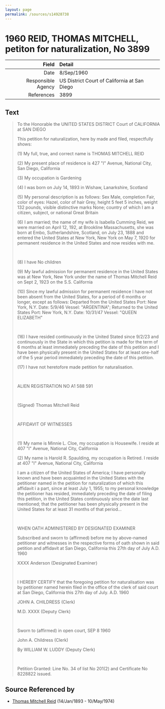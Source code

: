 ```yaml
---
layout: page
permalink: /sources/s14928738
---
```


# 1960 REID, THOMAS MITCHELL, petiton for naturalization, No 3899

Field | Detail
---:|:---
Date | 8/Sep/1960
Responsible Agency | US District Court of California at San Diego
References | 3899

## Text

> To the Honorable the UNITED STATES DISTRICT Court of CALIFORNIA at SAN DIEGO
>
> This petition for naturalization, here by made and filed, respectfully shows:
>
> (1) My full, true, and correct name is THOMAS MITCHELL REID
>
> (2) My present place of residence is 427 "I" Avenue, National City, San Diego, California
>
> (3) My occupation is Gardening
>
> (4) I was born on July 14, 1893 in Wishaw, Lanarkshire, Scotland
>
> (5) My personal description is as follows: Sex Male, completion Fair, color of eyes: Hazel, color of hair Grey, height 5 feet 5 inches, weight 132 pounds, visible distinctive marks None; country of which I am a citizen, subject, or national Great Britain
>
> (6) I am married; the name of my wife is Isabella Cumming Reid, we were married on April 12, 192, at Brookline Massachusetts, she was born at Embo, Sutherlandshire, Scotland, on July 23, 1888 and entered the United States at New York, New York on May 7, 1920 for permanent residence in the United States and now resides with me.
>
> <br/>
>
> (8) I have No children
>
> (9) My lawful admission for permanent residence in the United States was at New York, New York under the name of Thomas Mitchell Reid on Sept 2, 1923 on the S.S. California
>
> (10) Since my lawful admission for permanent residence I have not been absent from the United States, for a period of 6 months or longer, except as follows: Departed from the United States Port: New York, N.Y. Date: 5/9/46 Vessel: "ARGENTINA"; Returned to the United States Port: New York, N.Y. Date: 10/31/47 Vessel: "QUEEN ELIZABETH"
>
> <br/>
>
> (16) I have resided continuously in the United Stated since 9/2/23 and continuously in the State in which this petition is made for the term of 6 months at least immediately preceding the date of this petition and I have been physically present in the United States for at least one-half of the 5 year period immediately preceding the date of this petition.
>
> (17) I have not heretofore made petition for naturalisation.
>
> <br/>
>
> ALIEN REGISTRATION NO A1 588 591
>
> <br/>
>
> (Signed) Thomas Mitchell Reid
>
> <br/>
>
> AFFIDAVIT OF WITNESSES
>
> <br/>
>
> (1) My name is Minnie L. Cloe, my occupation is Housewife. I reside at 407 "I" Avenue, National City, California
>
> (2) My name is Harold R. Spaulding, my occupation is Retired. I reside at 407 "I" Avenue, National City, California
>
> I am a citizen of the United States of America; I have personally known and have been acquainted in the United States with the petitioner named in the petition for naturalization of which this affidavit i a part, since at least July 1, 1955; to my personal knowledge the petitioner has resided, immediately preceding the date of filing this petition, in the United States continuously since the date last mentioned; that the petitioner has been physically present in the United States for at least 31 months of that period...
>
> <br/>
>
> WHEN OATH ADMINISTERED BY DESIGNATED EXAMINER
>
> Subscribed and sworn to (affirmed) before me by above-named petitioner and witnesses in the respective forms of oath shown in said petition and affidavit at San Diego, California this 27th day of July A.D. 1960
>
> XXXX Anderson (Designated Examiner)
>
> <br/>
>
> I HEREBY CERTIFY that the foregoing petition for naturalisation was by petitioner named herein filed in the office of the clerk of said court at San Diego, California this 27th day of July. A.D. 1960
>
> JOHN A. CHILDRESS (Clerk)
>
> M.D. XXXX (Deputy Clerk)
>
> <br/>
>
> Sworn to (affirmed) in open court, SEP 8 1960
>
> John A. Childress (Clerk)
>
> By WILLIAM W. LUDDY (Deputy Clerk)
>
> <br/>
>
> Petition Granted: Line No. 34 of list No 201(2) and Certificate No 8228822 issued.
>

## Source Referenced by

* [Thomas Mitchell Reid](../people/@2617088@-thomas-mitchell-reid-b1893-1-14-d1974-5-10.md) (14/Jan/1893 - 10/May/1974)
